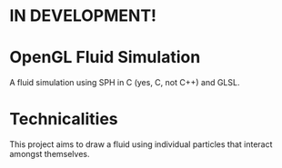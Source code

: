 # IN DEVELOPMENT!

# OpenGL Fluid Simulation

A fluid simulation using SPH in C (yes, C, not C++) and GLSL.

# Technicalities

This project aims to draw a fluid using individual particles that interact amongst themselves.